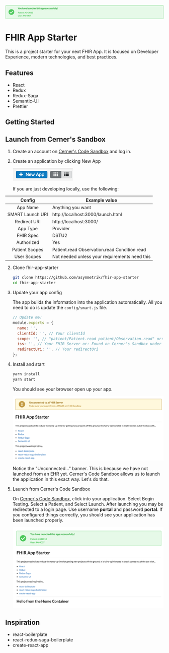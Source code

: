 ![Logo](./doc/Logo.png)

# FHIR App Starter

This is a project starter for your next FHIR App. It is focused on Developer Experience, modern technologies, and best practices.

## Features

- React
- Redux
- Redux-Saga
- Semantic-UI
- Prettier

## Getting Started

## Launch from Cerner's Sandbox

1. Create an account on [Cerner's Code Sandbox](https://code.cerner.com/developer/smart-on-fhir/apps) and log in.

2. Create an application by clicking New App

   ![NewApp](./doc/NewApp.png)

   If you are just developing locally, use the following:

|      Config      | Example value                                 |
| :--------------: | --------------------------------------------- |
|     App Name     | Anything you want                             |
| SMART Launch URI | http://localhost:3000/launch.html             |
|   Redirect URI   | http://localhost:3000/                        |
|     App Type     | Provider                                      |
|    FHIR Spec     | DSTU2                                         |
|    Authorized    | Yes                                           |
|  Patient Scopes  | Patient.read Observation.read Condition.read  |
|   User Scopes    | Not needed unless your requirements need this |

2. Clone fhir-app-starter

   ```sh
   git clone https://github.com/asymmetrik/fhir-app-starter
   cd fhir-app-starter
   ```

3. Update your app config

   The app builds the information into the application automatically. All you need to do is update the `config/smart.js` file.

   ```js
   // Update me!
   module.exports = {
     name: '',
     clientId: '', // Your clientId
     scope: '', // "patient/Patient.read patient/Observation.read" or: Whatever scopes you like
     iss: '', // Your FHIR Server or: Found on Cerner's Sandbox under "FHIR Spec: dstu2 - " <iss listed here> "
     redirectUri: '', // Your redirectUri
   };
   ```

4. Install and start


    ```sh
    yarn install
    yarn start
    ```

    You should see your browser open up your app.

    ![Unconnected](./doc/Unconnected.png)

    Notice the "Unconnected..." banner. This is because we have not launched from an EHR yet. Cerner's Code Sandbox allows us to launch the application in this exact way. Let's do that.

5.  Launch from Cerner's Code Sandbox

    On [Cerner's Code Sandbox](https://code.cerner.com/developer/smart-on-fhir/apps), click into your application. Select Begin Testing. Select a Patient, and Select Launch. After launching you may be redirected to a login page. Use username **portal** and password **portal**. If you configured things correctly, you should see your application has been launched properly.

    ![Success](./doc/Success.png)

## Inspiration

- react-boilerplate
- react-redux-saga-boilerplate
- create-react-app
